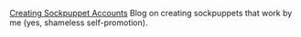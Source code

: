 
[Creating Sockpuppet Accounts](https://www.aaroncti.com/lets-talk-about-sockpuppet-accounts/)
Blog on creating sockpuppets that work by me (yes, shameless self-promotion).
